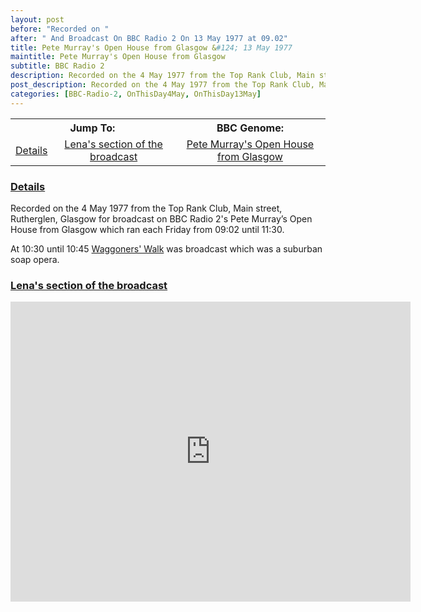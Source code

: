 ```yaml
---
layout: post
before: "Recorded on "
after: " And Broadcast On BBC Radio 2 On 13 May 1977 at 09.02"
title: Pete Murray's Open House from Glasgow &#124; 13 May 1977
maintitle: Pete Murray's Open House from Glasgow
subtitle: BBC Radio 2
description: Recorded on the 4 May 1977 from the Top Rank Club, Main street, Rutherglen, Glasgow for broadcast on BBC Radio 2's Pete Murray’s Open House.
post_description: Recorded on the 4 May 1977 from the Top Rank Club, Main street, Rutherglen, Glasgow for broadcast on BBC Radio 2's Pete Murray’s Open House.
categories: [BBC-Radio-2, OnThisDay4May, OnThisDay13May]
---
```


<table>
<tr align="center">
<th colspan="2">Jump To:</th><th>BBC Genome:</th>
</tr>

<tr align="center">
<td><a href="#infobox1">Details</a></td>
<td><a href="#infobox2">Lena's section of the broadcast</a></td>
<td><a href="https://genome.ch.bbc.co.uk/schedules/service_bbc_radio_two/1977-05-13#at-9.02">Pete Murray's Open House from Glasgow</a></td>
</tr>
</table>

<h3 id="infobox1"><a href="#infobox1">Details</a></h3>
<p>Recorded on the 4 May 1977 from the Top Rank Club, Main street, Rutherglen, Glasgow for broadcast on BBC Radio 2's Pete Murray’s Open House from Glasgow which ran each Friday from 09:02 until 11:30.</p>
<p>At 10:30 until 10:45 <a href="https://www.bbc.com/historyofthebbc/anniversaries/april/waggoners-walk">Waggoners' Walk</a> was broadcast which was a suburban soap opera.</p>

<h3 id="infobox2"><a href="#infobox2">Lena's section of the broadcast</a></h3>
<div class="responsive-video"><iframe width="640px" height="480px" src="https://www.youtube.com/embed/8cY19mlluSY?rel=0showinfo=1" frameborder="0" allowfullscreen=""></iframe></div>

